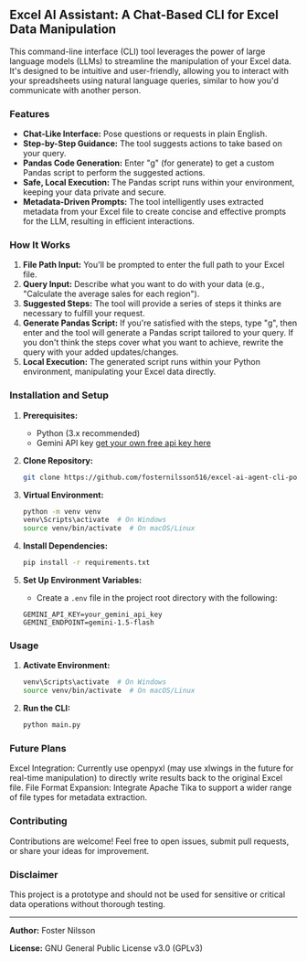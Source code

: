 ## Excel AI Assistant: A Chat-Based CLI for Excel Data Manipulation

This command-line interface (CLI) tool leverages the power of large language models (LLMs) to streamline the manipulation of your Excel data. It's designed to be intuitive and user-friendly, allowing you to interact with your spreadsheets using natural language queries, similar to how you'd communicate with another person.

### Features

- **Chat-Like Interface:** Pose questions or requests in plain English.
- **Step-by-Step Guidance:** The tool suggests actions to take based on your query.
- **Pandas Code Generation:**  Enter "g" (for generate) to get a custom Pandas script to perform the suggested actions.
- **Safe, Local Execution:** The Pandas script runs within your environment, keeping your data private and secure.
- **Metadata-Driven Prompts:**  The tool intelligently uses extracted metadata from your Excel file to create concise and effective prompts for the LLM, resulting in efficient interactions.

### How It Works

1. **File Path Input:** You'll be prompted to enter the full path to your Excel file.
2. **Query Input:**  Describe what you want to do with your data (e.g., "Calculate the average sales for each region").
3. **Suggested Steps:** The tool will provide a series of steps it thinks are necessary to fulfill your request.
4. **Generate Pandas Script:** If you're satisfied with the steps, type "g", then enter and the tool will generate a Pandas script tailored to your query. If you don't think the steps cover what you want to achieve, rewrite the query with your added updates/changes.
5. **Local Execution:** The generated script runs within your Python environment, manipulating your Excel data directly.

### Installation and Setup

1. **Prerequisites:**
   - Python (3.x recommended)
   - Gemini API key [get your own free api key here](https://ai.google.dev/gemini-api)

2. **Clone Repository:**
   ```bash
   git clone https://github.com/fosternilsson516/excel-ai-agent-cli-poc.git

3.  **Virtual Environment:**

    ```bash
    python -m venv venv
    venv\Scripts\activate  # On Windows
    source venv/bin/activate  # On macOS/Linux
    ```

4.  **Install Dependencies:**

    ```bash
    pip install -r requirements.txt
    ```

5.  **Set Up Environment Variables:**
    -   Create a `.env` file in the project root directory with the following:

    ```
    GEMINI_API_KEY=your_gemini_api_key
    GEMINI_ENDPOINT=gemini-1.5-flash
    ```

### Usage

1.  **Activate Environment:**

    ```bash
    venv\Scripts\activate  # On Windows
    source venv/bin/activate  # On macOS/Linux
    ```

2.  **Run the CLI:**

    ```bash
    python main.py
    ```

### Future Plans

Excel Integration: Currently use openpyxl  (may use xlwings in the future for real-time manipulation) to directly write results back to the original Excel file.
File Format Expansion: Integrate Apache Tika to support a wider range of file types for metadata extraction.

### Contributing

Contributions are welcome! Feel free to open issues, submit pull requests, or share your ideas for improvement.

### Disclaimer

This project is a prototype and should not be used for sensitive or critical data operations without thorough testing.

---

**Author:** Foster Nilsson

**License:** GNU General Public License v3.0 (GPLv3)   
